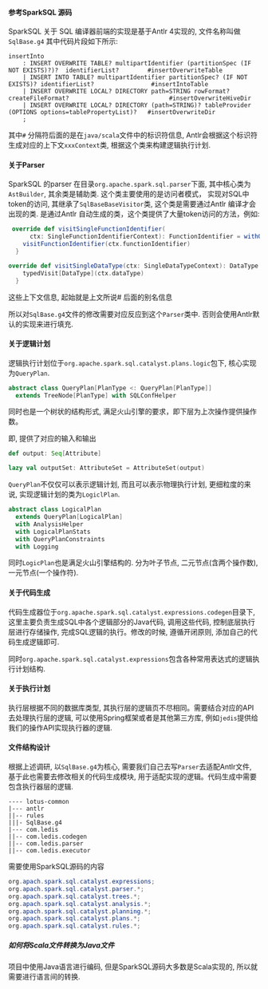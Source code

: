 #### 参考SparkSQL 源码

SparkSQL 关于 SQL 编译器前端的实现是基于Antlr 4实现的, 文件名称叫做`SqlBase.g4` 其中代码片段如下所示:

```text
insertInto
    : INSERT OVERWRITE TABLE? multipartIdentifier (partitionSpec (IF NOT EXISTS)?)?  identifierList?        #insertOverwriteTable
    | INSERT INTO TABLE? multipartIdentifier partitionSpec? (IF NOT EXISTS)? identifierList?                #insertIntoTable
    | INSERT OVERWRITE LOCAL? DIRECTORY path=STRING rowFormat? createFileFormat?                            #insertOverwriteHiveDir
    | INSERT OVERWRITE LOCAL? DIRECTORY (path=STRING)? tableProvider (OPTIONS options=tablePropertyList)?   #insertOverwriteDir
    ;
```

其中`#` 分隔符后面的是在`java/scala`文件中的标识符信息, Antlr会根据这个标识符生成对应的上下文`xxxContext`类, 根据这个类来构建逻辑执行计划. 

#### 关于Parser

SparkSQL 的parser 在目录`org.apache.spark.sql.parser`下面, 其中核心类为`AstBuilder`, 其余类是辅助类. 这个类主要使用的是访问者模式， 实现对SQL中token的访问, 其继承了`SqlBaseBaseVisitor`类, 这个类是需要通过Antlr 编译才会出现的类. 是通过Antlr 自动生成的类，这个类提供了大量token访问的方法，例如:

```scala
 override def visitSingleFunctionIdentifier(
      ctx: SingleFunctionIdentifierContext): FunctionIdentifier = withOrigin(ctx) {
    visitFunctionIdentifier(ctx.functionIdentifier)
  }

override def visitSingleDataType(ctx: SingleDataTypeContext): DataType = withOrigin(ctx) {
    typedVisit[DataType](ctx.dataType)
  }
```

这些上下文信息, 起始就是上文所说# 后面的别名信息

所以对`SqlBase.g4`文件的修改需要对应反应到这个`Parser`类中. 否则会使用Antlr默认的实现来进行填充.



#### 关于逻辑计划

逻辑执行计划位于`org.apache.spark.sql.catalyst.plans.logic`包下, 核心实现为`QueryPlan`. 

```scala
abstract class QueryPlan[PlanType <: QueryPlan[PlanType]]
  extends TreeNode[PlanType] with SQLConfHelper
```

同时也是一个树状的结构形式, 满足火山引擎的要求，即下层为上次操作提供操作数。

即, 提供了对应的输入和输出

```scala
def output: Seq[Attribute]

lazy val outputSet: AttributeSet = AttributeSet(output)
```

`QueryPlan`不仅仅可以表示逻辑计划, 而且可以表示物理执行计划, 更细粒度的来说, 实现逻辑计划的类为`LogiclPlan`.

```scala
abstract class LogicalPlan
  extends QueryPlan[LogicalPlan]
  with AnalysisHelper
  with LogicalPlanStats
  with QueryPlanConstraints
  with Logging
```

同时`LogicPlan`也是满足火山引擎结构的. 分为叶子节点, 二元节点(含两个操作数), 一元节点(一个操作符).

#### 关于代码生成

代码生成器位于`org.apache.spark.sql.catalyst.expressions.codegen`目录下,  这里主要负责生成SQL中各个逻辑部分的Java代码, 调用这些代码, 控制底层执行层进行存储操作, 完成SQL逻辑的执行。修改的时候, 遵循开闭原则, 添加自己的代码生成逻辑即可.

同时`org.apache.spark.sql.catalyst.expressions`包含各种常用表达式的逻辑执行计划结构. 

#### 关于执行计划

执行层根据不同的数据库类型, 其执行层的逻辑页不尽相同。需要结合对应的API去处理执行层的逻辑, 可以使用Spring框架或者是其他第三方库, 例如`jedis`提供给我们的操作API实现执行器的逻辑.



#### 文件结构设计

根据上述调研, 以`SqlBase.g4`为核心, 需要我们自己去写`Parser`去适配Antlr文件, 基于此也需要去修改相关的代码生成模块, 用于适配实现的逻辑。代码生成中需要包含执行器层的逻辑.

```text
---- lotus-common
|--- antlr
||-- rules
|||- SqlBase.g4
|--- com.ledis
||-- com.ledis.codegen
||-- com.ledis.parser
||-- com.ledis.executor
```

需要使用SparkSQL源码的内容

```java
org.apach.spark.sql.catalyst.expressions;
org.apach.spark.sql.catalyst.parser.*;
org.apach.spark.sql.catalyst.trees.*;
org.apach.spark.sql.catalyst.analysis.*;
org.apach.spark.sql.catalyst.planning.*;
org.apach.spark.sql.catalyst.plans.*;
org.apach.spark.sql.catalyst.rules.*;
```



##### 如何将Scala文件转换为Java文件

项目中使用Java语言进行编码, 但是SparkSQL源码大多数是Scala实现的, 所以就需要进行语言间的转换.



